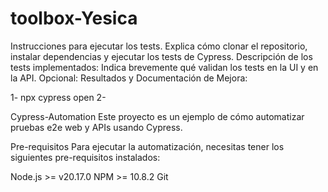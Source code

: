 # toolbox-Yesica

Instrucciones para ejecutar los tests. Explica cómo clonar el repositorio, instalar dependencias y ejecutar los tests de Cypress.
Descripción de los tests implementados: Indica brevemente qué validan los tests en la UI y en la API.
Opcional: Resultados y Documentación de Mejora:

1- npx cypress open
2-


Cypress-Automation
Este proyecto es un ejemplo de cómo automatizar pruebas e2e web y APIs usando Cypress.

Pre-requisitos
Para ejecutar la automatización, necesitas tener los siguientes pre-requisitos instalados:

Node.js >= v20.17.0
NPM >= 10.8.2
Git
